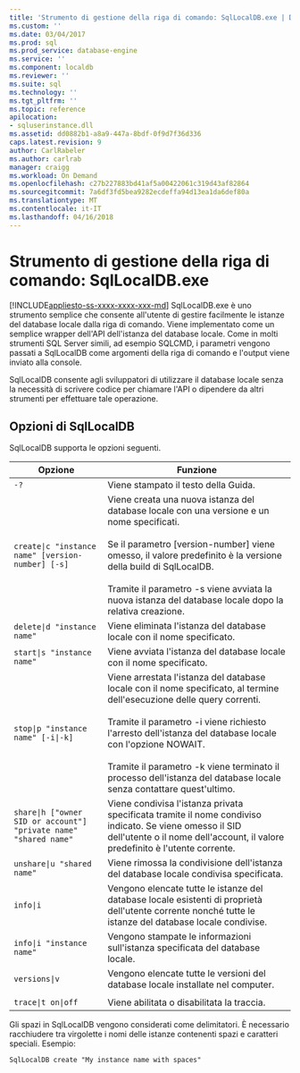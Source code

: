 ```yaml
---
title: 'Strumento di gestione della riga di comando: SqlLocalDB.exe | Documenti Microsoft'
ms.custom: ''
ms.date: 03/04/2017
ms.prod: sql
ms.prod_service: database-engine
ms.service: ''
ms.component: localdb
ms.reviewer: ''
ms.suite: sql
ms.technology: ''
ms.tgt_pltfrm: ''
ms.topic: reference
apilocation:
- sqluserinstance.dll
ms.assetid: dd0882b1-a8a9-447a-8bdf-0f9d7f36d336
caps.latest.revision: 9
author: CarlRabeler
ms.author: carlrab
manager: craigg
ms.workload: On Demand
ms.openlocfilehash: c27b227883bd41af5a00422061c319d43af82864
ms.sourcegitcommit: 7a6df3fd5bea9282ecdeffa94d13ea1da6def80a
ms.translationtype: MT
ms.contentlocale: it-IT
ms.lasthandoff: 04/16/2018
---
```

# <a name="command-line-management-tool-sqllocaldbexe"></a>Strumento di gestione della riga di comando: SqlLocalDB.exe
[!INCLUDE[appliesto-ss-xxxx-xxxx-xxx-md](../../includes/appliesto-ss-xxxx-xxxx-xxx-md.md)]
  SqlLocalDB.exe è uno strumento semplice che consente all'utente di gestire facilmente le istanze del database locale dalla riga di comando. Viene implementato come un semplice wrapper dell'API dell'istanza del database locale. Come in molti strumenti SQL Server simili, ad esempio SQLCMD, i parametri vengono passati a SqlLocalDB come argomenti della riga di comando e l'output viene inviato alla console.  
  
 SqlLocalDB consente agli sviluppatori di utilizzare il database locale senza la necessità di scrivere codice per chiamare l'API o dipendere da altri strumenti per effettuare tale operazione.  
  
## <a name="sqllocaldb-options"></a>Opzioni di SqlLocalDB  
 SqlLocalDB supporta le opzioni seguenti.  
  
|Opzione|Funzione|  
|------------|------------------|  
|`-?`|Viene stampato il testo della Guida.|  
|`create\|c "instance name" [version-number] [-s]`|Viene creata una nuova istanza del database locale con una versione e un nome specificati.<br /><br /> Se il parametro [version-number] viene omesso, il valore predefinito è la versione della build di SqlLocalDB.<br /><br /> Tramite il parametro -s viene avviata la nuova istanza del database locale dopo la relativa creazione.|  
|`delete\|d "instance name"`|Viene eliminata l'istanza del database locale con il nome specificato.|  
|`start\|s "instance name"`|Viene avviata l'istanza del database locale con il nome specificato.|  
|`stop\|p "instance name" [-i\|-k]`|Viene arrestata l'istanza del database locale con il nome specificato, al termine dell'esecuzione delle query correnti.<br /><br /> Tramite il parametro -i viene richiesto l'arresto dell'istanza del database locale con l'opzione NOWAIT.<br /><br /> Tramite il parametro -k viene terminato il processo dell'istanza del database locale senza contattare quest'ultimo.|  
|`share\|h ["owner SID or account"] "private name" "shared name"`|Viene condivisa l'istanza privata specificata tramite il nome condiviso indicato. Se viene omesso il SID dell'utente o il nome dell'account, il valore predefinito è l'utente corrente.|  
|`unshare\|u "shared name"`|Viene rimossa la condivisione dell'istanza del database locale condivisa specificata.|  
|`info\|i`|Vengono elencate tutte le istanze del database locale esistenti di proprietà dell'utente corrente nonché tutte le istanze del database locale condivise.|  
|`info\|i "instance name"`|Vengono stampate le informazioni sull'istanza specificata del database locale.|  
|`versions\|v`|Vengono elencate tutte le versioni del database locale installate nel computer.|  
|||  
|`trace\|t on\|off`|Viene abilitata o disabilitata la traccia.|  
  
 Gli spazi in SqlLocalDB vengono considerati come delimitatori. È necessario racchiudere tra virgolette i nomi delle istanze contenenti spazi e caratteri speciali. Esempio:  
  
 `SqlLocalDB create "My instance name with spaces"`  
  
  
